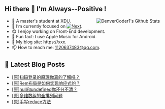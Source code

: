 ## Hi there 👋 I'm Always--Positive !
<div>
  <img alt="DenverCoder1's Github Stats" src="https://denvercoder1-github-readme-stats.vercel.app/api?username=qq1120637483&show_icons=true&count_private=true&theme=react&hide_border=true&hide_title=true&bg_color=1F222E&title_color=F85D7F&icon_color=F8D866" align= "right" />

- 🎒 A master's student at XDU. 
- 🔬 I’m currently focused on [![Next](https://img.shields.io/badge/-Next-brightgreen)](https://). 
- 😋 I enjoy working on Front-End development.
- 🎵 Fun fact: I use Apple Music for Android.
- 📝 My blog site: https://xxx.
- 📫 How to reach me:  1120637483@qq.com.
</div>  


## 📕 Latest Blog Posts

<!-- BLOG-POST-LIST:START -->
- [[原]扫码登录的原理你真的了解吗？](https://blog.csdn.net/sinat_41696687/article/details/124358680)
- [[原]Rem布局是如何实现响应式的？](https://blog.csdn.net/sinat_41696687/article/details/124299792)
- [[原]null和undefined你还分不清？](https://blog.csdn.net/sinat_41696687/article/details/124274304)
- [[原]多维数组的全排列问题](https://blog.csdn.net/sinat_41696687/article/details/124243016)
- [[原]手写reduce方法](https://blog.csdn.net/sinat_41696687/article/details/124240727)
<!-- BLOG-POST-LIST:END -->









